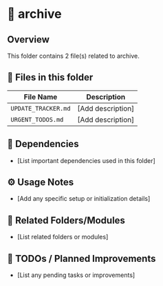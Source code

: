 # 📂 archive

## Overview
This folder contains 2 file(s) related to archive.

## 📄 Files in this folder

| File Name | Description |
|-----------|-------------|
| `UPDATE_TRACKER.md` | [Add description] |
| `URGENT_TODOS.md` | [Add description] |

## 🔗 Dependencies
- [List important dependencies used in this folder]

## ⚙️ Usage Notes
- [Add any specific setup or initialization details]

## 🔄 Related Folders/Modules
- [List related folders or modules]

## 🚧 TODOs / Planned Improvements
- [List any pending tasks or improvements]
